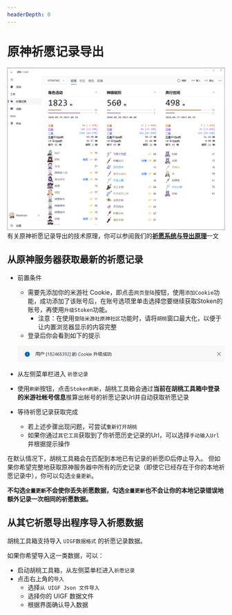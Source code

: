 ```yaml
---
headerDepth: 0
---
```


# 原神祈愿记录导出 

![wish-export-sample](/images/202209/wish-export.png)
有关原神祈愿记录导出的技术原理，你可以参阅我们的[**祈愿系统与导出原理**](/FAQ/Gacha-system-and-export-principal.md)一文

## 从原神服务器获取最新的祈愿记录
- 前置条件
  - 需要先添加你的米游社 Cookie，即点击`网页登陆`按钮，使用`添加Cookie`功能，成功添加了该账号后，在账号选项里单击选择您要继续获取Stoken的账号，再使用`升级Stoken`功能。
    - 注意：在使用`登陆米游社原神社区`功能时，请将`胡桃`窗口最大化，以便于让内置浏览器显示的内容完整
  - 登录后你会看到如下的提示

   ![帐号升级](/images/202210/account-upgrade.png)
- 从左侧菜单栏进入 `祈愿记录`
- 使用`刷新`按钮，点击`Stoken刷新`，胡桃工具箱会通过**当前在胡桃工具箱中登录的米游社帐号信息**推算出帐号的祈愿记录Url并自动获取祈愿记录
- 等待祈愿记录获取完成
  - 若上述步骤出现问题，可尝试`重新打开胡桃`
  - 如果你通过`其它工具`获取到了你祈愿历史记录的Url，可以选择`手动输入Url`并根据提示操作

在默认情况下，胡桃工具箱会在匹配到本地已有记录的祈愿ID后停止导入。
但如果你希望完整地获取原神服务器中所有的历史记录（即使它已经存在于你的本地祈愿记录中），你可以勾选`全量更新`。

**不勾选`全量更新`不会使你丢失祈愿数据，勾选`全量更新`也不会让你的本地记录错误地额外记录一次相同的祈愿数据。**

## 从其它祈愿导出程序导入祈愿数据

胡桃工具箱支持导入 `UIGF数据格式` 的祈愿记录数据。

如果你希望导入这一类数据，可以：
- 启动胡桃工具箱，从左侧菜单栏进入`祈愿记录`
- 点击右上角的`导入`
  - 选择`从 UIGF Json 文件导入`
  - 选择你的 UIGF 数据文件
  - 根据界面确认导入数据
